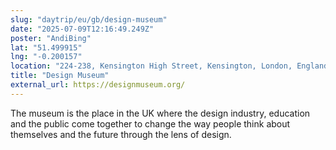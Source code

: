 ```yaml
---
slug: "daytrip/eu/gb/design-museum"
date: "2025-07-09T12:16:49.249Z"
poster: "AndiBing"
lat: "51.499915"
lng: "-0.200157"
location: "224-238, Kensington High Street, Kensington, London, England, W8 6AG, United Kingdom"
title: "Design Museum"
external_url: https://designmuseum.org/
---
```

The museum is the place in the UK where the design industry, education and the public come together to change the way people think about themselves and the future through the lens of design.